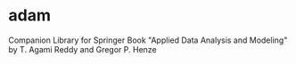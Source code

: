 # adam
Companion Library for Springer Book "Applied Data Analysis and Modeling" by T. Agami Reddy and Gregor P. Henze

